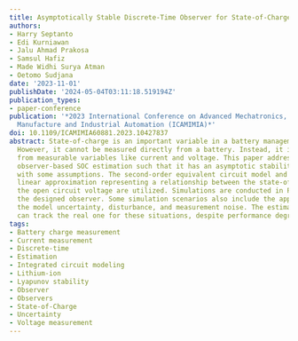 ```yaml
---
title: Asymptotically Stable Discrete-Time Observer for State-of-Charge Estimation
authors:
- Harry Septanto
- Edi Kurniawan
- Jalu Ahmad Prakosa
- Samsul Hafiz
- Made Widhi Surya Atman
- Oetomo Sudjana
date: '2023-11-01'
publishDate: '2024-05-04T03:11:18.519194Z'
publication_types:
- paper-conference
publication: '*2023 International Conference on Advanced Mechatronics, Intelligent
  Manufacture and Industrial Automation (ICAMIMIA)*'
doi: 10.1109/ICAMIMIA60881.2023.10427837
abstract: State-of-charge is an important variable in a battery management system.
  However, it cannot be measured directly from a battery. Instead, it is estimated
  from measurable variables like current and voltage. This paper addresses a discrete-time
  observer-based SOC estimation such that it has an asymptotic stability guarantee
  with some assumptions. The second-order equivalent circuit model and a piecewise
  linear approximation representing a relationship between the state-of-charge and
  the open circuit voltage are utilized. Simulations are conducted in Python to evaluate
  the designed observer. Some simulation scenarios also include the appearance of
  the model uncertainty, disturbance, and measurement noise. The estimated state-of-charge
  can track the real one for these situations, despite performance degradation.
tags:
- Battery charge measurement
- Current measurement
- Discrete-time
- Estimation
- Integrated circuit modeling
- Lithium-ion
- Lyapunov stability
- Observer
- Observers
- State-of-Charge
- Uncertainty
- Voltage measurement
---
```

